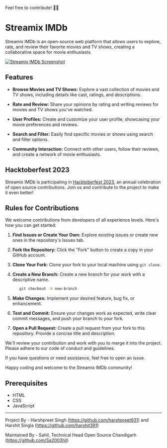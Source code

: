 Feel free to contribute! 🌈✨

# Streamix IMDb

Streamix IMDb is an open-source web platform that allows users to explore, rate, and review their favorite movies and TV shows, creating a collaborative space for movie enthusiasts.

[![Streamix IMDb Screenshot](./Data/logo/new.jpg)](https://streamixx39123.netlify.app/)

## Features

- **Browse Movies and TV Shows:** Explore a vast collection of movies and TV shows, including details like cast, ratings, and descriptions.

- **Rate and Review:** Share your opinions by rating and writing reviews for movies and TV shows you've watched.

- **User Profiles:** Create and customize your user profile, showcasing your movie preferences and reviews.

- **Search and Filter:** Easily find specific movies or shows using search and filter options.

- **Community Interaction:** Connect with other users, follow their reviews, and create a network of movie enthusiasts.

## Hacktoberfest 2023

Streamix IMDb is participating in [Hacktoberfest 2023](https://hacktoberfest.digitalocean.com/), an annual celebration of open source contributions. Join us and contribute to the project to make it even better!

## Rules for Contributions

We welcome contributions from developers of all experience levels. Here's how you can get started:

1. **Find Issues or Create Your Own:** Explore existing issues or create new ones in the repository's Issues tab.

2. **Fork the Repository:** Click the "Fork" button to create a copy in your GitHub account.

3. **Clone Your Fork:** Clone your fork to your local machine using `git clone`.

4. **Create a New Branch:** Create a new branch for your work with a descriptive name.
   ```bash
      git checkout -b new-branch
   ```

6. **Make Changes:** Implement your desired feature, bug fix, or enhancement.

7. **Test and Commit:** Ensure your changes work as expected, write clear commit messages, and push your branch to your fork.

8. **Open a Pull Request:** Create a pull request from your fork to this repository. Provide a concise title and description.

We'll review your contribution and work with you to merge it into the project. Please adhere to our code of conduct and guidelines.

If you have questions or need assistance, feel free to open an issue.

Happy coding and welcome to the Streamix IMDb community!

## Prerequisites

- HTML
- CSS
- JavaScript



---
Project By - Harshpreet Singh (https://github.com/harshpreet931) and Harshit Singla (https://github.com/harshit391)

Maintained By - Sahil, Technical Head Open Source Chandigarh (https://github.com/Sa2003hil)


